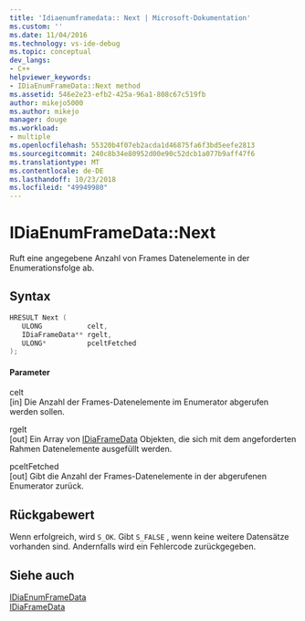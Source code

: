 ```yaml
---
title: 'Idiaenumframedata:: Next | Microsoft-Dokumentation'
ms.custom: ''
ms.date: 11/04/2016
ms.technology: vs-ide-debug
ms.topic: conceptual
dev_langs:
- C++
helpviewer_keywords:
- IDiaEnumFrameData::Next method
ms.assetid: 546e2e23-efb2-425a-96a1-808c67c519fb
author: mikejo5000
ms.author: mikejo
manager: douge
ms.workload:
- multiple
ms.openlocfilehash: 55320b4f07eb2acda1d46875fa6f3bd5eefe2813
ms.sourcegitcommit: 240c8b34e80952d00e90c52dcb1a077b9aff47f6
ms.translationtype: MT
ms.contentlocale: de-DE
ms.lasthandoff: 10/23/2018
ms.locfileid: "49949980"
---
```

# <a name="idiaenumframedatanext"></a>IDiaEnumFrameData::Next
Ruft eine angegebene Anzahl von Frames Datenelemente in der Enumerationsfolge ab.  
  
## <a name="syntax"></a>Syntax  
  
```C++  
HRESULT Next (   
   ULONG           celt,   
   IDiaFrameData** rgelt,  
   ULONG*          pceltFetched  
);  
```  
  
#### <a name="parameters"></a>Parameter  
 celt  
 [in] Die Anzahl der Frames-Datenelemente im Enumerator abgerufen werden sollen.  
  
 rgelt  
 [out] Ein Array von [IDiaFrameData](../../debugger/debug-interface-access/idiaframedata.md) Objekten, die sich mit dem angeforderten Rahmen Datenelemente ausgefüllt werden.  
  
 pceltFetched  
 [out] Gibt die Anzahl der Frames-Datenelemente in der abgerufenen Enumerator zurück.  
  
## <a name="return-value"></a>Rückgabewert  
 Wenn erfolgreich, wird `S_OK`. Gibt `S_FALSE` , wenn keine weitere Datensätze vorhanden sind. Andernfalls wird ein Fehlercode zurückgegeben.  
  
## <a name="see-also"></a>Siehe auch  
 [IDiaEnumFrameData](../../debugger/debug-interface-access/idiaenumframedata.md)   
 [IDiaFrameData](../../debugger/debug-interface-access/idiaframedata.md)